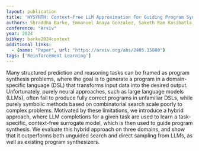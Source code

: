 ```yaml
---
layout: publication
title: 'HYSYNTH: Context-free LLM Approximation For Guiding Program Synthesis'
authors: Shraddha Barke, Emmanuel Anaya Gonzalez, Saketh Ram Kasibatla, Taylor Berg-kirkpatrick, Nadia Polikarpova
conference: "Arxiv"
year: 2024
bibkey: barke2024context
additional_links:
  - {name: "Paper", url: "https://arxiv.org/abs/2405.15880"}
tags: ['Reinforcement Learning']
---
```

Many structured prediction and reasoning tasks can be framed as program
synthesis problems, where the goal is to generate a program in a
domain-specific language (DSL) that transforms input data into the desired
output. Unfortunately, purely neural approaches, such as large language models
(LLMs), often fail to produce fully correct programs in unfamiliar DSLs, while
purely symbolic methods based on combinatorial search scale poorly to complex
problems. Motivated by these limitations, we introduce a hybrid approach, where
LLM completions for a given task are used to learn a task-specific,
context-free surrogate model, which is then used to guide program synthesis. We
evaluate this hybrid approach on three domains, and show that it outperforms
both unguided search and direct sampling from LLMs, as well as existing program
synthesizers.
